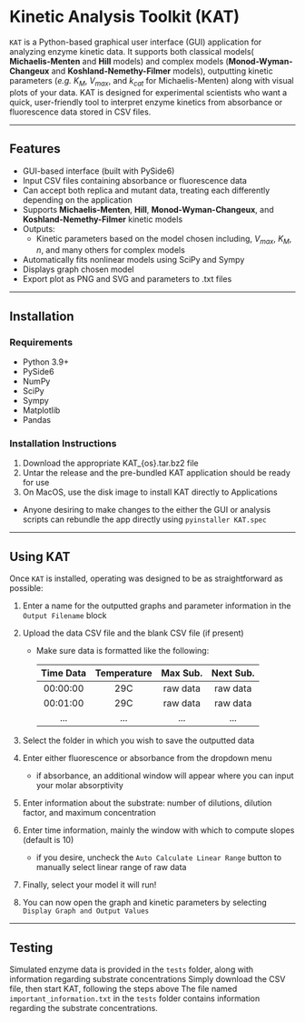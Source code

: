 # Kinetic Analysis Toolkit (KAT)

`KAT` is a Python-based graphical user interface (GUI) application for analyzing enzyme kinetic data. It supports both classical models( **Michaelis-Menten** and **Hill** 
models) and complex models (**Monod-Wyman-Changeux** and **Koshland-Nemethy-Filmer** models), outputting kinetic parameters (*e.g.* *K<sub>M</sub>*, *V<sub>max</sub>*, and *k<sub>cat</sub>* for Michaelis-Menten) along 
with visual plots of your data. KAT is designed for experimental scientists who want a quick, user-friendly tool to interpret enzyme kinetics from absorbance or fluorescence 
data stored in CSV files.

---

## Features

- GUI-based interface (built with PySide6)
- Input CSV files containing absorbance or fluorescence data
- Can accept both replica and mutant data, treating each differently depending on the application
- Supports **Michaelis-Menten**, **Hill**, **Monod-Wyman-Changeux**, and **Koshland-Nemethy-Filmer** kinetic models
- Outputs:
  - Kinetic parameters based on the model chosen including, *V<sub>max</sub>*, *K<sub>M</sub>*, *n*, and many others for complex models
- Automatically fits nonlinear models using SciPy and Sympy
- Displays graph chosen model
- Export plot as PNG and SVG and parameters to .txt files

---

## Installation

### Requirements

- Python 3.9+
- PySide6
- NumPy
- SciPy
- Sympy
- Matplotlib
- Pandas

### Installation Instructions

1. Download the appropriate KAT_{os}.tar.bz2 file
2. Untar the release and the pre-bundled KAT application should be ready for use
3. On MacOS, use the disk image to install KAT directly to Applications

- Anyone desiring to make changes to the either the GUI or analysis scripts can rebundle the app directly using `pyinstaller KAT.spec`

___

## Using KAT

Once `KAT` is installed, operating was designed to be as straightforward as possible:

1. Enter a name for the outputted graphs and parameter information in the `Output Filename` block
2. Upload the data CSV file and the blank CSV file (if present)
   - Make sure data is formatted like the following:
  
     | Time Data | Temperature | Max Sub. | Next Sub.|
     | :---: | :---: | :---: | :---: |
     | 00:00:00 |  29C  | raw data   | raw data |
     | 00:01:00 |  29C  | raw data   | raw data |
     | ... | ... | ... | ... |

4. Select the folder in which you wish to save the outputted data
5. Enter either fluorescence or absorbance from the dropdown menu
   - if absorbance, an additional window will appear where you can input your molar absorptivity 
6. Enter information about the substrate: number of dilutions, dilution factor, and maximum concentration
7. Enter time information, mainly the window with which to compute slopes (default is 10)
   - if you desire, uncheck the `Auto Calculate Linear Range` button to manually select linear range of raw data
8. Finally, select your model it will run!
9. You can now open the graph and kinetic parameters by selecting `Display Graph and Output Values`
___
## Testing

Simulated enzyme data is provided in the `tests` folder, along with information regarding substrate concentrations
Simply download the CSV file, then start KAT, following the steps above
The file named `important_information.txt` in the `tests` folder contains information regarding the substrate concentrations.

